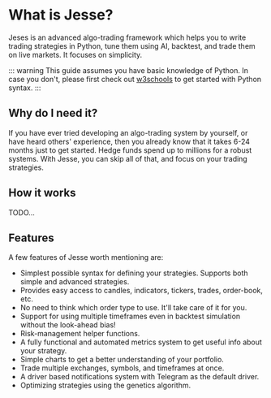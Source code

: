 # What is Jesse?

Jeses is an advanced algo-trading framework which helps you to write trading strategies in Python, tune them using AI, backtest, and trade them on live markets. It focuses on simplicity.

::: warning
This guide assumes you have basic knowledge of Python. In case you don't, please first check out [w3schools](https://www.w3schools.com/python/default.asp) to get started with Python syntax.
:::

## Why do I need it?

If you have ever tried developing an algo-trading system by yourself, or have heard others' experience, then you already know that it takes 6-24 months just to get started. Hedge funds spend up to millions for a robust systems. With Jesse, you can skip all of that, and focus on your trading strategies.

## How it works

TODO...

## Features

A few features of Jesse worth mentioning are:

-   Simplest possible syntax for defining your strategies. Supports both simple and advanced strategies.
-   Provides easy access to candles, indicators, tickers, trades, order-book, etc.
-   No need to think which order type to use. It'll take care of it for you.
-   Support for using multiple timeframes even in backtest simulation without the look-ahead bias!
-   Risk-management helper functions.
-   A fully functional and automated metrics system to get useful info about your strategy.
-   Simple charts to get a better understanding of your portfolio.
-   Trade multiple exchanges, symbols, and timeframes at once.
-   A driver based notifications system with Telegram as the default driver.
-   Optimizing strategies using the genetics algorithm.

